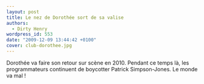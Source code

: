 ```yaml
---
layout: post
title: Le nez de Dorothée sort de sa valise
authors:
  - Dirty Henry
wordpress_id: 553
date: "2009-12-09 13:44:42 +0100"
cover: club-dorothee.jpg
---
```


Dorothée va faire son retour sur scène en 2010. Pendant ce temps là, les
programmateurs continuent de boycotter Patrick Simpson-Jones. Le monde va mal !
